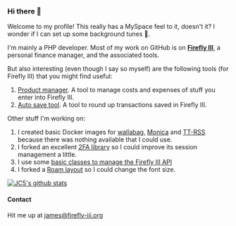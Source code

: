 ### Hi there 👋

Welcome to my profile! This really has a MySpace feel to it, doesn't it? I wonder if I can set up some background tunes 🤔.

I'm mainly a PHP developer. Most of my work on GitHub is on **[Firefly III](https://github.com/firefly-iii)**, a personal finance manager, and the associated tools.

But also interesting (even though I say so myself) are the following tools (for Firefly III) that you might find useful:

1. [Product manager](https://github.com/JC5/product-manager). A tool to manage costs and expenses of stuff you enter into Firefly III.
2. [Auto save tool](https://github.com/JC5/autosave). A tool to round up transactions saved in Firefly III.

Other stuff I'm working on:

1. I created basic Docker images for [wallabag](https://github.com/JC5/wallabag), [Monica](https://github.com/JC5/monica-multi-arch) and [TT-RSS](https://github.com/JC5/docker-ttrss) because there was nothing available that I could use. 
2. I forked an excellent [2FA library](https://github.com/JC5/google2fa-laravel) so I could improve its session management a little.
3. I use some [basic classes to manage the Firefly III API](https://github.com/JC5/api-support-classes)
4. I forked a [Roam layout](https://github.com/JC5/better-roam-research) so I could change the font size.

[![JC5's github stats](https://github-readme-stats.vercel.app/api?username=JC5)](https://github.com/anuraghazra/github-readme-stats)

#### Contact

Hit me up at [james@firefly-iii.org](james@firefly-iii.org)

